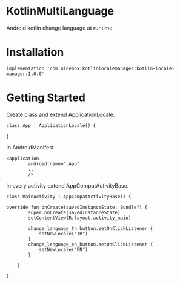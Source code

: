 # KotlinMultiLanguage
Android kotlin change language at runtime.

# Installation

```
implementation 'com.ninenox.kotlinlocalemanager:kotlin-locale-manager:1.0.0'
```

# Getting Started

Create class and extend ApplicationLocale.

```
class App : ApplicationLocale() {

}
```

In AndroidManifest
```
<application
        android:name=".App"
        ...
        />
```

In every activity extend AppCompatActivityBase.

```
class MainActivity : AppCompatActivityBase() {

override fun onCreate(savedInstanceState: Bundle?) {
        super.onCreate(savedInstanceState)
        setContentView(R.layout.activity_main)
        
        change_language_th_button.setOnClickListener {
            setNewLocale("TH")
        }
        change_language_en_button.setOnClickListener {
            setNewLocale("EN")
        }

    }
    
}
```
